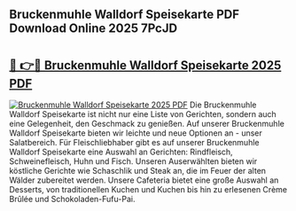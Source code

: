 ## Bruckenmuhle Walldorf Speisekarte PDF Download Online 2025 7PcJD

# <h2><a href="http://gc9bxtb.nevu.top/?p=Bruckenmuhle+Walldorf+Speisekarte">🔗 👉🔴 Bruckenmuhle Walldorf Speisekarte 2025 PDF</a></h2>

[![Bruckenmuhle Walldorf Speisekarte 2025 PDF](https://i.imgur.com/dBaPXMq.png)](http://gc9bxtb.nevu.top/?p=Bruckenmuhle+Walldorf+Speisekarte)
Die Bruckenmuhle Walldorf Speisekarte ist nicht nur eine Liste von Gerichten, sondern auch eine Gelegenheit, den Geschmack zu genießen. Auf unserer Bruckenmuhle Walldorf Speisekarte bieten wir leichte und neue Optionen an - unser Salatbereich. Für Fleischliebhaber gibt es auf unserer Bruckenmuhle Walldorf Speisekarte eine Auswahl an Gerichten: Rindfleisch, Schweinefleisch, Huhn und Fisch. Unseren Auserwählten bieten wir köstliche Gerichte wie Schaschlik und Steak an, die im Feuer der alten Wälder zubereitet werden. Unsere Cafeteria bietet eine große Auswahl an Desserts, von traditionellen Kuchen und Kuchen bis hin zu erlesenen Crème Brûlée und Schokoladen-Fufu-Pai.
